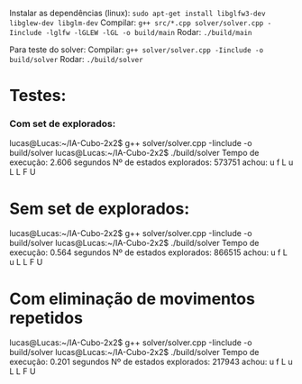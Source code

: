 Instalar as dependências (linux): `sudo apt-get install libglfw3-dev libglew-dev libglm-dev`
Compilar: `g++ src/*.cpp solver/solver.cpp -Iinclude -lglfw -lGLEW -lGL -o build/main`
Rodar: `./build/main`


Para teste do solver:
Compilar: `g++ solver/solver.cpp -Iinclude -o build/solver`
Rodar: `./build/solver`


# Testes:
### Com set de explorados:
lucas@Lucas:~/IA-Cubo-2x2$ g++ solver/solver.cpp -Iinclude -o build/solver
lucas@Lucas:~/IA-Cubo-2x2$ ./build/solver
Tempo de execução: 2.606 segundos
Nº de estados explorados: 573751
achou: u f L u L L F U 

# Sem set de explorados:
lucas@Lucas:~/IA-Cubo-2x2$ g++ solver/solver.cpp -Iinclude -o build/solver
lucas@Lucas:~/IA-Cubo-2x2$ ./build/solver
Tempo de execução: 0.564 segundos
Nº de estados explorados: 866515
achou: u f L u L L F U 

# Com eliminação de movimentos repetidos
lucas@Lucas:~/IA-Cubo-2x2$ g++ solver/solver.cpp -Iinclude -o build/solver
lucas@Lucas:~/IA-Cubo-2x2$ ./build/solver
Tempo de execução: 0.201 segundos
Nº de estados explorados: 217943
achou: u f L u L L F U 